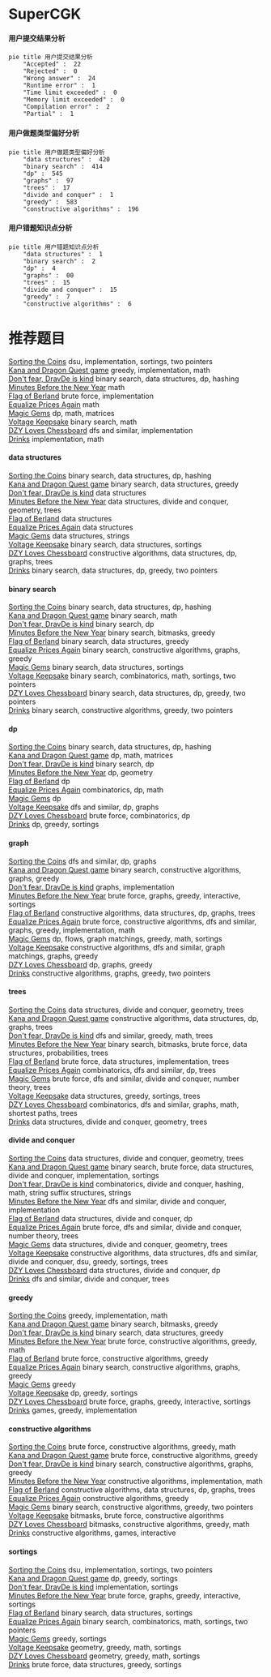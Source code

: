 # SuperCGK
<!-- tabs:start -->
#### **用户提交结果分析**

```mermaid
pie title 用户提交结果分析
    "Accepted" :  22
    "Rejected" :  0
    "Wrong answer" :  24
    "Runtime error" :  1
    "Time limit exceeded" :  0
    "Memory limit exceeded" :  0
    "Compilation error" :  2
    "Partial" :  1
```
#### **用户做题类型偏好分析**

```mermaid
pie title 用户做题类型偏好分析
    "data structures" :  420
    "binary search" :  414
    "dp" :  545
    "graphs" :  97
    "trees" :  17
    "divide and conquer" :  1
    "greedy" :  583
    "constructive algorithms" :  196
```
#### **用户错题知识点分析**

```mermaid
pie title 用户错题知识点分析
    "data structures" :  1
    "binary search" :  2
    "dp" :  4
    "graphs" :  00
    "trees" :  15
    "divide and conquer" :  15
    "greedy" :  7
    "constructive algorithms" :  6
```
<!-- tabs:end -->
# 推荐题目
[Sorting the Coins](http://codeforces.com/problemset/problem/875/B)		dsu,
                        implementation,
                        sortings,
                        two pointers		  
[Kana and Dragon Quest game](http://codeforces.com/problemset/problem/1337/B)		greedy,
                        implementation,
                        math		  
[Don't fear, DravDe is kind](http://codeforces.com/problemset/problem/28/D)		binary search,
                        data structures,
                        dp,
                        hashing		  
[Minutes Before the New Year](http://codeforces.com/problemset/problem/1283/A)		math		  
[Flag of Berland](http://codeforces.com/problemset/problem/837/B)		brute force,
                        implementation		  
[Equalize Prices Again](https://codeforces.com/contest/1432/problem/C)		math		  
[Magic Gems](http://codeforces.com/problemset/problem/1117/D)		dp,
                        math,
                        matrices		  
[Voltage Keepsake](https://codeforces.com/contest/800/problem/A)		binary search,
                        math		  
[DZY Loves Chessboard](http://codeforces.com/problemset/problem/445/A)		dfs and similar,
                        implementation		  
[Drinks](http://codeforces.com/problemset/problem/200/B)		implementation,
                        math		  
<!-- tabs:start -->
#### **data structures**
[Sorting the Coins](http://codeforces.com/problemset/problem/28/D)		binary search,
                        data structures,
                        dp,
                        hashing		  
[Kana and Dragon Quest game](http://codeforces.com/problemset/problem/1251/E2)		binary search,
                        data structures,
                        greedy		  
[Don't fear, DravDe is kind](http://codeforces.com/problemset/problem/837/G)		data structures		  
[Minutes Before the New Year](http://codeforces.com/problemset/problem/1303/G)		data structures,
                        divide and conquer,
                        geometry,
                        trees		  
[Flag of Berland](http://codeforces.com/problemset/problem/1252/G)		data structures		  
[Equalize Prices Again](http://codeforces.com/problemset/problem/1209/G2)		data structures		  
[Magic Gems](http://codeforces.com/problemset/problem/1286/E)		data structures,
                        strings		  
[Voltage Keepsake](http://codeforces.com/problemset/problem/862/E)		binary search,
                        data structures,
                        sortings		  
[DZY Loves Chessboard](http://codeforces.com/problemset/problem/1495/F)		constructive algorithms,
                        data structures,
                        dp,
                        graphs,
                        trees		  
[Drinks](http://codeforces.com/problemset/problem/1492/C)		binary search,
                        data structures,
                        dp,
                        greedy,
                        two pointers		  
#### **binary search**
[Sorting the Coins](http://codeforces.com/problemset/problem/28/D)		binary search,
                        data structures,
                        dp,
                        hashing		  
[Kana and Dragon Quest game](https://codeforces.com/contest/800/problem/A)		binary search,
                        math		  
[Don't fear, DravDe is kind](http://codeforces.com/problemset/problem/847/E)		binary search,
                        dp		  
[Minutes Before the New Year](http://codeforces.com/problemset/problem/309/C)		binary search,
                        bitmasks,
                        greedy		  
[Flag of Berland](http://codeforces.com/problemset/problem/1251/E2)		binary search,
                        data structures,
                        greedy		  
[Equalize Prices Again](http://codeforces.com/problemset/problem/232/A)		binary search,
                        constructive algorithms,
                        graphs,
                        greedy		  
[Magic Gems](http://codeforces.com/problemset/problem/862/E)		binary search,
                        data structures,
                        sortings		  
[Voltage Keepsake](http://codeforces.com/problemset/problem/1462/E1)		binary search,
                        combinatorics,
                        math,
                        sortings,
                        two pointers		  
[DZY Loves Chessboard](http://codeforces.com/problemset/problem/1492/C)		binary search,
                        data structures,
                        dp,
                        greedy,
                        two pointers		  
[Drinks](http://codeforces.com/problemset/problem/1463/D)		binary search,
                        constructive algorithms,
                        greedy,
                        two pointers		  
#### **dp**
[Sorting the Coins](http://codeforces.com/problemset/problem/28/D)		binary search,
                        data structures,
                        dp,
                        hashing		  
[Kana and Dragon Quest game](http://codeforces.com/problemset/problem/1117/D)		dp,
                        math,
                        matrices		  
[Don't fear, DravDe is kind](http://codeforces.com/problemset/problem/847/E)		binary search,
                        dp		  
[Minutes Before the New Year](http://codeforces.com/problemset/problem/377/E)		dp,
                        geometry		  
[Flag of Berland](https://codeforces.com/contest/284/problem/E)		dp		  
[Equalize Prices Again](http://codeforces.com/problemset/problem/1081/C)		combinatorics,
                        dp,
                        math		  
[Magic Gems](http://codeforces.com/problemset/problem/958/C2)		dp		  
[Voltage Keepsake](http://codeforces.com/problemset/problem/283/B)		dfs and similar,
                        dp,
                        graphs		  
[DZY Loves Chessboard](http://codeforces.com/problemset/problem/258/B)		brute force,
                        combinatorics,
                        dp		  
[Drinks](http://codeforces.com/problemset/problem/1286/A)		dp,
                        greedy,
                        sortings		  
#### **graph**
[Sorting the Coins](http://codeforces.com/problemset/problem/283/B)		dfs and similar,
                        dp,
                        graphs		  
[Kana and Dragon Quest game](http://codeforces.com/problemset/problem/232/A)		binary search,
                        constructive algorithms,
                        graphs,
                        greedy		  
[Don't fear, DravDe is kind](http://codeforces.com/problemset/problem/380/B)		graphs,
                        implementation		  
[Minutes Before the New Year](http://codeforces.com/problemset/problem/1498/E)		brute force,
                        graphs,
                        greedy,
                        interactive,
                        sortings		  
[Flag of Berland](http://codeforces.com/problemset/problem/1495/F)		constructive algorithms,
                        data structures,
                        dp,
                        graphs,
                        trees		  
[Equalize Prices Again](http://codeforces.com/problemset/problem/1487/C)		brute force,
                        constructive algorithms,
                        dfs and similar,
                        graphs,
                        greedy,
                        implementation,
                        math		  
[Magic Gems](http://codeforces.com/problemset/problem/1437/C)		dp,
                        flows,
                        graph matchings,
                        greedy,
                        math,
                        sortings		  
[Voltage Keepsake](http://codeforces.com/problemset/problem/1470/D)		constructive algorithms,
                        dfs and similar,
                        graph matchings,
                        graphs,
                        greedy		  
[DZY Loves Chessboard](http://codeforces.com/problemset/problem/1476/C)		dp,
                        graphs,
                        greedy		  
[Drinks](http://codeforces.com/problemset/problem/1304/D)		constructive algorithms,
                        graphs,
                        greedy,
                        two pointers		  
#### **trees**
[Sorting the Coins](http://codeforces.com/problemset/problem/1303/G)		data structures,
                        divide and conquer,
                        geometry,
                        trees		  
[Kana and Dragon Quest game](http://codeforces.com/problemset/problem/1495/F)		constructive algorithms,
                        data structures,
                        dp,
                        graphs,
                        trees		  
[Don't fear, DravDe is kind](http://codeforces.com/problemset/problem/1388/C)		dfs and similar,
                        greedy,
                        math,
                        trees		  
[Minutes Before the New Year](http://codeforces.com/problemset/problem/1479/D)		binary search,
                        bitmasks,
                        brute force,
                        data structures,
                        probabilities,
                        trees		  
[Flag of Berland](http://codeforces.com/problemset/problem/1511/C)		brute force,
                        data structures,
                        implementation,
                        trees		  
[Equalize Prices Again](http://codeforces.com/problemset/problem/1499/F)		combinatorics,
                        dfs and similar,
                        dp,
                        trees		  
[Magic Gems](http://codeforces.com/problemset/problem/1491/E)		brute force,
                        dfs and similar,
                        divide and conquer,
                        number theory,
                        trees		  
[Voltage Keepsake](http://codeforces.com/problemset/problem/1466/D)		data structures,
                        greedy,
                        sortings,
                        trees		  
[DZY Loves Chessboard](http://codeforces.com/problemset/problem/1495/D)		combinatorics,
                        dfs and similar,
                        graphs,
                        math,
                        shortest paths,
                        trees		  
[Drinks](http://codeforces.com/problemset/problem/1303/G)		data structures,
                        divide and conquer,
                        geometry,
                        trees		  
#### **divide and conquer**
[Sorting the Coins](http://codeforces.com/problemset/problem/1303/G)		data structures,
                        divide and conquer,
                        geometry,
                        trees		  
[Kana and Dragon Quest game](http://codeforces.com/problemset/problem/1461/D)		binary search,
                        brute force,
                        data structures,
                        divide and conquer,
                        implementation,
                        sortings		  
[Don't fear, DravDe is kind](http://codeforces.com/problemset/problem/1466/G)		combinatorics,
                        divide and conquer,
                        hashing,
                        math,
                        string suffix structures,
                        strings		  
[Minutes Before the New Year](http://codeforces.com/problemset/problem/1490/D)		dfs and similar,
                        divide and conquer,
                        implementation		  
[Flag of Berland](https://codeforces.com/contest/1483/problem/C)		data structures,
                        divide and conquer,
                        dp		  
[Equalize Prices Again](http://codeforces.com/problemset/problem/1491/E)		brute force,
                        dfs and similar,
                        divide and conquer,
                        number theory,
                        trees		  
[Magic Gems](http://codeforces.com/problemset/problem/1303/G)		data structures,
                        divide and conquer,
                        geometry,
                        trees		  
[Voltage Keepsake](http://codeforces.com/problemset/problem/1494/D)		constructive algorithms,
                        data structures,
                        dfs and similar,
                        divide and conquer,
                        dsu,
                        greedy,
                        sortings,
                        trees		  
[DZY Loves Chessboard](http://codeforces.com/problemset/problem/1482/E)		data structures,
                        divide and conquer,
                        dp		  
[Drinks](http://codeforces.com/problemset/problem/566/C)		dfs and similar,
                        divide and conquer,
                        trees		  
#### **greedy**
[Sorting the Coins](http://codeforces.com/problemset/problem/1337/B)		greedy,
                        implementation,
                        math		  
[Kana and Dragon Quest game](http://codeforces.com/problemset/problem/309/C)		binary search,
                        bitmasks,
                        greedy		  
[Don't fear, DravDe is kind](http://codeforces.com/problemset/problem/1251/E2)		binary search,
                        data structures,
                        greedy		  
[Minutes Before the New Year](https://codeforces.com/contest/1099/problem/E)		brute force,
                        constructive algorithms,
                        greedy,
                        math		  
[Flag of Berland](http://codeforces.com/problemset/problem/246/C)		brute force,
                        constructive algorithms,
                        greedy		  
[Equalize Prices Again](http://codeforces.com/problemset/problem/232/A)		binary search,
                        constructive algorithms,
                        graphs,
                        greedy		  
[Magic Gems](http://codeforces.com/problemset/problem/337/A)		greedy		  
[Voltage Keepsake](http://codeforces.com/problemset/problem/1286/A)		dp,
                        greedy,
                        sortings		  
[DZY Loves Chessboard](http://codeforces.com/problemset/problem/1498/E)		brute force,
                        graphs,
                        greedy,
                        interactive,
                        sortings		  
[Drinks](http://codeforces.com/problemset/problem/1419/A)		games,
                        greedy,
                        implementation		  
#### **constructive algorithms**
[Sorting the Coins](https://codeforces.com/contest/1099/problem/E)		brute force,
                        constructive algorithms,
                        greedy,
                        math		  
[Kana and Dragon Quest game](http://codeforces.com/problemset/problem/246/C)		brute force,
                        constructive algorithms,
                        greedy		  
[Don't fear, DravDe is kind](http://codeforces.com/problemset/problem/232/A)		binary search,
                        constructive algorithms,
                        graphs,
                        greedy		  
[Minutes Before the New Year](http://codeforces.com/problemset/problem/303/A)		constructive algorithms,
                        implementation,
                        math		  
[Flag of Berland](http://codeforces.com/problemset/problem/1495/F)		constructive algorithms,
                        data structures,
                        dp,
                        graphs,
                        trees		  
[Equalize Prices Again](http://codeforces.com/problemset/problem/1493/A)		constructive algorithms,
                        greedy		  
[Magic Gems](http://codeforces.com/problemset/problem/1463/D)		binary search,
                        constructive algorithms,
                        greedy,
                        two pointers		  
[Voltage Keepsake](https://codeforces.com/contest/1456/problem/B)		bitmasks,
                        brute force,
                        constructive algorithms		  
[DZY Loves Chessboard](http://codeforces.com/problemset/problem/1492/D)		bitmasks,
                        constructive algorithms,
                        greedy,
                        math		  
[Drinks](https://codeforces.com/contest/1504/problem/D)		constructive algorithms,
                        games,
                        interactive		  
#### **sortings**
[Sorting the Coins](http://codeforces.com/problemset/problem/875/B)		dsu,
                        implementation,
                        sortings,
                        two pointers		  
[Kana and Dragon Quest game](http://codeforces.com/problemset/problem/1286/A)		dp,
                        greedy,
                        sortings		  
[Don't fear, DravDe is kind](http://codeforces.com/problemset/problem/811/B)		implementation,
                        sortings		  
[Minutes Before the New Year](http://codeforces.com/problemset/problem/1498/E)		brute force,
                        graphs,
                        greedy,
                        interactive,
                        sortings		  
[Flag of Berland](http://codeforces.com/problemset/problem/862/E)		binary search,
                        data structures,
                        sortings		  
[Equalize Prices Again](http://codeforces.com/problemset/problem/1462/E1)		binary search,
                        combinatorics,
                        math,
                        sortings,
                        two pointers		  
[Magic Gems](http://codeforces.com/problemset/problem/1445/A)		greedy,
                        sortings		  
[Voltage Keepsake](https://codeforces.com/contest/1496/problem/C)		geometry,
                        greedy,
                        math,
                        sortings		  
[DZY Loves Chessboard](http://codeforces.com/problemset/problem/1495/A)		geometry,
                        greedy,
                        math,
                        sortings		  
[Drinks](http://codeforces.com/problemset/problem/1497/A)		brute force,
                        data structures,
                        greedy,
                        sortings		  
<!-- tabs:end -->
